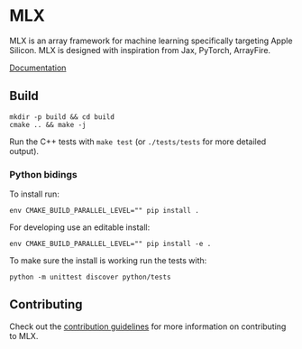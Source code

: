 # MLX

MLX is an array framework for machine learning specifically targeting Apple
Silicon. MLX is designed with inspiration from Jax, PyTorch, ArrayFire.

[Documentation](https://at.apple.com/mlx)

## Build

```
mkdir -p build && cd build
cmake .. && make -j
```

Run the C++ tests with `make test` (or `./tests/tests` for more detailed output).

### Python bidings

To install run:

`
env CMAKE_BUILD_PARALLEL_LEVEL="" pip install .
`

For developing use an editable install:

```
env CMAKE_BUILD_PARALLEL_LEVEL="" pip install -e .
```

To make sure the install is working run the tests with:

```
python -m unittest discover python/tests
```


## Contributing 

Check out the [contribution guidelines](CONTRIBUTING.md) for more information
on contributing to MLX.
